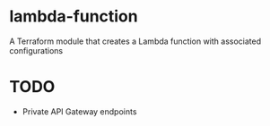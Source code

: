 # lambda-function
A Terraform module that creates a Lambda function with associated configurations

# TODO

- Private API Gateway endpoints
